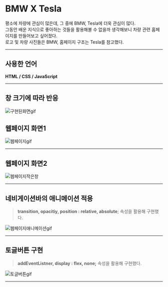 
# BMW X Tesla

평소에 차량에 관심이 많은데, 그 중에 BMW, Tesla에 더욱 관심이 많다.<br/>그동안 배운 지식으로 좋아하는 것들을 활용해볼 수 없을까 생각해보니 차량 관련 홈페이지를 만들어보고 싶어졌다.<br/>
로고 및 차량 사진들은 BMW, 홈페이지 구조는 Tesla를 참고했다.

----

## 사용한 언어

**HTML / CSS / JavaScript**




----

## 창 크기에 따라 반응 

![구현된화면gif](https://user-images.githubusercontent.com/89075605/138601844-b4276fd9-822a-4a6c-b454-0a0e6acc0618.gif)


## 웹페이지 화면1
![웹페이지gif](https://user-images.githubusercontent.com/89075605/138601639-0f34beac-4a5b-455f-b872-1f7f4beaecd6.gif)

----

## 웹페이지 화면2
![웹페이지작은창](https://user-images.githubusercontent.com/89075605/138601661-0fcb5b2b-5b41-4c93-ad9a-bb8a9f1b1114.gif)

----

## 네비게이션바의 애니메이션 적용
> **transition, opacitiy, position : relative, absolute**; 속성을 활용해 구현했다.

![웹페이지애니메이션gif](https://user-images.githubusercontent.com/89075605/138601725-a015ccf2-6178-4aa3-8c0a-d78a7198d646.gif)

----

## 토글버튼 구현 
> **addEventListner, display : flex, none;** 속성을 활용해 구현했다.

![토글버튼gif](https://user-images.githubusercontent.com/89075605/138601732-9ab13c32-d85d-43de-8ffc-61f7596512ee.gif)

----
